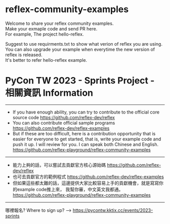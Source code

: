 # reflex-community-examples
Welcome to share your reflex community examples.  
Make your exmaple code and send PR here.   
For example, The project hello-reflex.  

Suggest to use requirments.txt to show what verion of reflex you are using.  
You can also upgrade your example when everytime the new version of reflex is released.   
It's better to refer hello-reflex example.  

# PyCon TW 2023 - Sprints Project - 相關資訊 Information  
------
- If you have enough ability, you can try to contribute to the official core source code
https://github.com/reflex-dev/reflex
- You can also contribute official sample programs
https://github.com/reflex-dev/reflex-examples
- But if these are too difficult, here is a contribution opportunity that is easier for everyone to get started, that is, write your example code and push it up.
I will review for you. I can speak both Chinese and English.
https://github.com/reflex-playground/reflex-community-examples
------
- 能力上夠的話，可以嘗試去貢獻官方核心源始碼
https://github.com/reflex-dev/reflex
- 也可去貢獻官方的範例程式
https://github.com/reflex-dev/reflex-examples
- 但如果這些都太難的話，這邊提供大家比較容易上手的貢獻機會，就是寫寫你的example code推上來，
我幫你審，中文英文我都通。
https://github.com/reflex-playground/reflex-community-examples

------

哪裡報名? Where to sign up? --> 
https://pycontw.kktix.cc/events/2023-sprints 
